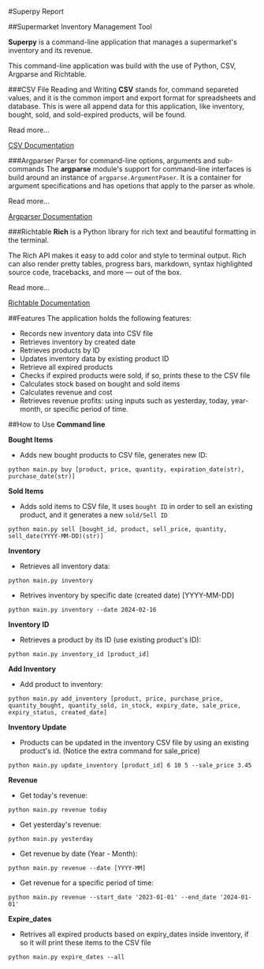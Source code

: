 #Superpy Report

##Supermarket Inventory Management Tool

**Superpy** is a command-line application that manages a supermarket's inventory and its revenue.

This command-line application was build with the use of Python, CSV, Argparse and Richtable.

###CSV File Reading and Writing
**CSV** stands for, command separeted values, and it is the common import and export format for spreadsheets and database.  This is were all append data for this application, like inventory, bought, sold, and sold-expired products, will be found.

Read more...

[CSV Documentation](https://docs.python.org/3/library/csv.html)

###Argparser Parser for command-line options, arguments and sub-commands
The **argparse** module's support for command-line interfaces is build around an instance of `argparse.ArgumentPaser`.  It is a container for argument specifications and has opetions that apply to the parser as whole.

Read more...

[Argparser Documentation](https://docs.python.org/3/library/argparse.html)

###Richtable
**Rich** is a Python library for rich text and beautiful formatting in the terminal.

The Rich API makes it easy to add color and style to terminal output. Rich can also render pretty tables, progress bars, markdown, syntax highlighted source code, tracebacks, and more — out of the box.

Read more...

[Richtable Documentation](https://github.com/textualize/rich/blob/master/README.md)

##Features
The application holds the following features:

* Records new inventory data into CSV file
* Retrieves inventory by created date
* Retrieves products by ID
* Updates inventory data by existing product ID
* Retrieve all expired products
* Checks if expired products were sold, if so, prints these to the CSV file
* Calculates stock based on bought and sold items
* Calculates revenue and cost
* Retrieves revenue profits: using inputs such as yesterday, today, year-month, or specific period of time.


##How to Use **Command line**

**Bought Items**

* Adds new bought products to CSV file, generates new ID:

```
python main.py buy [product, price, quantity, expiration_date(str), purchase_date(str)]
```

**Sold Items**

* Adds sold items to CSV file, It uses `bought ID` in order to sell an existing product, and it generates a new `sold/Sell ID` 

```
python main.py sell [bought_id, product, sell_price, quantity, sell_date(YYYY-MM-DD)(str)]
```


**Inventory**

* Retrieves all inventory data:

```
python main.py inventory
```

* Retrives inventory by specific date (created date) [YYYY-MM-DD]

```
python main.py inventory --date 2024-02-16
```

**Inventory ID**
* Retrieves a product by its ID (use existing product's ID):

```
python main.py inventory_id [product_id]
```

**Add Inventory**

* Add product to inventory:

```
python main.py add_inventory [product, price, purchase_price, quantity_bought, quantity_sold, in_stock, expiry_date, sale_price, expiry_status, created_date]
```

**Inventory Update**

* Products can be updated in the inventory CSV file by using an existing product's id. (Notice the extra command for sale_price) 

```
python main.py update_inventory [product_id] 6 10 5 --sale_price 3.45
```


**Revenue**

* Get today's revenue:

```
python main.py revenue today
```

* Get yesterday's revenue:

```
python main.py yesterday
```

	
* Get revenue by date (Year - Month):

```
python main.py revenue --date [YYYY-MM]
```

* Get revenue for a specific period of time:

```
python main.py revenue --start_date '2023-01-01' --end_date '2024-01-01'
```


**Expire_dates**

* Retrives all expired products based on expiry_dates inside inventory, if so it will print these items to the CSV file

```
python main.py expire_dates --all
```
